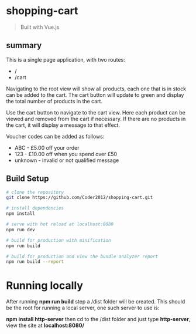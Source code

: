 # shopping-cart

> Built with Vue.js

## summary

This is a single page application, with two routes:

* /
* /cart

Navigating to the root view will show all products, each one that is in stock can be added to the cart. The cart button will update to green and display the total number of products in the cart.

Use the cart button to navigate to the cart view. Here each product can be viewed and removed from the cart if necessary. If there are no products in the cart, it will display a message to that effect.

Voucher codes can be added as follows:

* ABC - £5.00 off your order
* 123 - £10.00 off when you spend over £50
* unknown - invalid or not qualified message

## Build Setup

``` bash
# clone the repository
git clone https://github.com/Coder2012/shopping-cart.git

# install dependencies
npm install

# serve with hot reload at localhost:8080
npm run dev

# build for production with minification
npm run build

# build for production and view the bundle analyzer report
npm run build --report
```

# Running locally

After running **npm run build** step a /dist folder will be created. This should be the root for running a local server, one such server to use is:

**npm install http-server** then cd to the /dist folder and just type **http-server**, view the site at **localhost:8080/**
